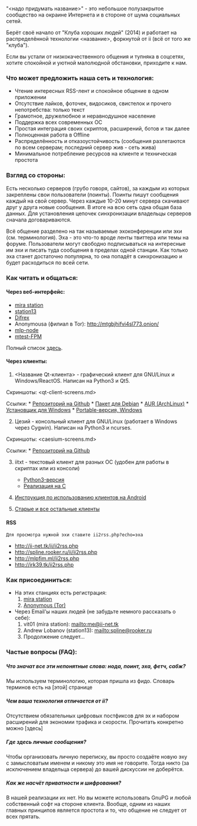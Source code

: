 "<надо придумать название>" - это небольшое полузакрытое сообщество на окраине Интернета и в стороне от шума социальных сетей.

Берёт своё начало от "Клуба хороших людей" (2014) и работает на распределённой технологии <название>, форкнутой от ii (всё от того же "клуба").

Если вы устали от низкокачественного общения и тупняка в соцсетях, хотите спокойной и уютной малолюдной обстановки, приходите к нам.

### Что может предложить наша сеть и технология:

* Чтение интересных RSS-лент и спокойное общение в одном приложении
* Отсутствие лайков, фоточек, видосиков, свистелок и прочего непотребства: только текст
* Грамотное, дружелюбное и неравнодушное население
* Поддержка всех современных ОС
* Простая интеграция своих скриптов, расширений, ботов и так далее
* Полноценная работа в Offline
* Распределённость и отказоустойчивость (сообщения разлетаются по всем серверам; последний сервер жив - сеть жива)
* Минимальное потребление ресурсов на клиенте и техническая простота

### Взгляд со стороны:

Есть несколько серверов (грубо говоря, сайтов), за каждым из которых закреплены свои пользователи (поинты). Поинты пишут сообщения каждый на свой сервер. Через каждые 10-20 минут сервера скачивают друг у друга новые сообщения. В итоге на всю сеть одна общая база данных. Для установления цепочек синхронизации владельцы серверов сначала договариваются.

Всё общение разделено на так называемые эхоконференции или эхи (см. терминология). Эха - это что-то вроде ленты твиттера или темы на форуме. Пользователи могут свободно подписываться на интересные им эхи и писать туда сообщения в пределах одной станции. Как только эха станет достаточно популярна, то она попадёт в синхронизацию и будет расходиться по всей сети.

### Как читать и общаться:

#### Через веб-интерфейс:
* [mira station](http://ii-net.tk/ii/ii-web.php)
* [station13](http://spline.rooker.ru/ii/)
* [Difrex](http://ii.difrex.ru/)
* Anonymousa (филиал в Tor): <http://mtgbjhifvi4sl773.onion/>
* [mlp-node](http://mlpfim.ml/)
* [mtest-FPM](http://irk39.tk/)

Полный список [здесь](http://ii-net.tk/station.html).

#### Через клиенты:
1. <Название Qt-клиента> - графический клиент для GNU/Linux и Windows/ReactOS. Написан на Python3 и Qt5.

Скриншоты: <qt-client-screens.md>

Ссылки:
	* [Репозиторий на Github](https://github.com/vit1-irk/iicli-modular)
	* [Пакет для Debian](http://ii-net.tk/files/iicli-modular.deb)
	* [AUR (ArchLinux)](https://aur.archlinux.org/packages/iicli-modular)
	* [Установщик для Windows](http://ii-net.tk/files/iiclient.exe)
	* [Portable-версия, Windows](http://ii-net.tk/files/ii-portable.zip)

2. Цезий - консольный клиент для GNU/Linux (работает в Windows через Cygwin). Написан на Python3 и ncurses.

Скриншоты: <caesium-screens.md>

Ссылки:
	* [Репозиторий на Github](https://github.com/spline1986/caesium)

3. iitxt - текстовый клиент для разных ОС (удобен для работы в скриптах или из консоли)
	* [Python3-версия](https://github.com/spline1986/iitxt)
	* [Реализация на С](https://github.com/vit1-irk/iitxt-c)

4. [Инструкция по использованию клиентов на Android](android.md)

5. [Старые и все остальные клиенты](http://ii-net.tk/iidownload)

#### RSS
`Для просмотра нужной эхи ставите ii2rss.php?echo=эха`

* <http://ii-net.tk/ii/ii2rss.php>
* <http://spline.rooker.ru/ii/ii2rss.php>
* <http://mlpfim.ml/ii2rss.php>
* <http://irk39.tk/ii2rss.php>

### Как присоединиться:

* На этих станциях есть регистрация:
	1. [mira station](http://ii-net.tk/ii/register.php)
	2. [Anonymous (Tor)](http://mtgbjhifvi4sl773.onion/)
* Через Email'ы наших людей (не забудьте немного рассказать о себе):
	1. vit01 (mira station): <mailto:me@ii-net.tk>
	2. Andrew Lobanov (station13): <mailto:spline@rooker.ru>
	3. Продолжение следует...

### Частые вопросы (FAQ):

##### Что значат все эти непонятные слова: нода, поинт, эха, фетч, сабж?
Мы используем терминологию, которая пришла из фидо. Словарь терминов есть на [этой] странице

##### Чем ваша технология отличается от ii?
Отсутствием обязательных цифровых постфиксов для эх и набором расширений для экономии трафика и скорости. Прочитать конкретно можно [здесь]

##### Где здесь личные сообщения?
Чтобы организовать личную переписку, вы просто создаёте новую эху с замысловатым именем и никому это имя не говорите. Тогда никто (за исключением владельца сервера) до вашей дискуссии не доберётся.

##### Как же насчёт приватности и шифрования?
В нашей реализации их нет. Но вы можете использовать GnuPG и любой собственный софт на стороне клиента. Вообще, одним из наших главных принципов является простота и то, что общение не следует от всех прятать.

<!--
В. Повернитесь к пользователю лицом. Ваша сеть не приспособлена для обычных людей, которым нужна простая регистрация, а ещё X, Y и Z!
О. Зарегистрироваться и присоединиться к нам несложно. Но такая атмосфера, как у нас, не ориентирована на обычных людей, которые, например, приходят из ВК или имиджборд. Высокий порог вхождения => более образованный и адекватный народ.

B. У вас всё так сложно и запутанно, я просто хочу общаться, и чтобы всё сразу работало!
О. А вы вообще пытались разобраться и/или спросить нужное? Если вам лень прочитать пару статей и не хочется заморачиваться, то наша сеть не для вас, извините.
-->
